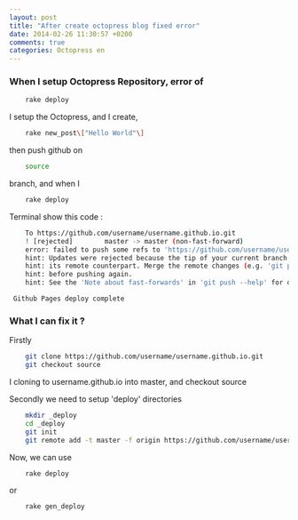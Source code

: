 ```yaml
---
layout: post
title: "After create octopress blog fixed error"
date: 2014-02-26 11:30:57 +0200
comments: true
categories: Octopress en
---
```



### When I setup Octopress Repository, error of
 
``` bash
    rake deploy
```

<!--more-->

I setup the Octopress, and I create,

``` bash
    rake new_post\["Hello World"\]
```


then push github on

``` bash
    source
```


branch, and when I

``` bash
    rake deploy
```


 Terminal show this code :

``` bash
    To https://github.com/username/username.github.io.git
    ! [rejected]        master -> master (non-fast-forward)
    error: failed to push some refs to 'https://github.com/username/username.github.io.git'
    hint: Updates were rejected because the tip of your current branch is behind
    hint: its remote counterpart. Merge the remote changes (e.g. 'git pull')
    hint: before pushing again.
    hint: See the 'Note about fast-forwards' in 'git push --help' for details.
```
     Github Pages deploy complete



### What I can fix it ?

 Firstly

``` bash
    git clone https://github.com/username/username.github.io.git
    git checkout source
```


 I cloning to username.github.io into master, and checkout source

 Secondly we need to setup 'deploy' directories

``` bash
    mkdir _deploy
    cd _deploy
    git init
    git remote add -t master -f origin https://github.com/username/username.github.io.git
```


Now, we can use

``` bash
    rake deploy
```

or

``` bash
    rake gen_deploy
```